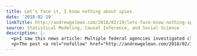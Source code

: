 ```yaml
---
title: Let’s face it, I know nothing about spies.
date: '2018-02-19'
linkTitle: http://andrewgelman.com/2018/02/19/lets-face-know-nothing-spies/
source: Statistical Modeling, Causal Inference, and Social Science
description: |-
  <p>I saw this news article: Multiple federal agencies investigated claims that former Indiana basketball coach Bobby Knight groped and verbally sexually harassed several female employees when he gave a speech at the National Geospatial-Intelligence Agency in July 2015, according to newly-released documents. . . . he had slapped a “senior woman &#8230; on [her] butt” [&#8230;]</p>
  <p>The post <a rel="nofollow" href="http://andrewgelman.com/2018/02/19/lets-face-know-nothing-spies/">Let&#8217;s fac
---
```

